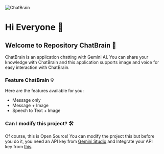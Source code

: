 ![ChatBrain](https://github.com/user-attachments/assets/0279a98c-6214-4378-a941-19c56d06338d)

# Hi Everyone :wave:
## Welcome to Repository ChatBrain :brain:

ChatBrain is an application chatting with Gemini AI. You can share your knowledge with ChatBrain and this application supports image and voice for easy interaction with ChatBrain.

### Feature ChatBrain :bulb:
Here are the features available for you:
- Message only
- Message + Image
- Speech to Text + Image

### Can I modify this project? :hammer_and_wrench:
Of course, this is Open Source! You can modify the project this but before you do it, you need an API key from [Gemini Studio](https://aistudio.google.com/app/apikey) and Integrate your API key from [this](https://github.com/SatriaAkbarRizki/ChatBrain/blob/master/lib/presenter/gemini.dart).
